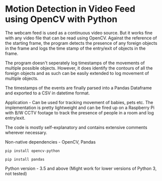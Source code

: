 # Motion Detection in Video Feed using OpenCV with Python

The webcam feed is used as a continuous video source. But it works fine with any video file that can be read using OpenCV. Against the reference of the starting frame, the program detects the presence of any foreign objects in the frame and logs the time stamp of the entry/exit of objects in the frame.

The program doesn't seperately log timestamps of the movements of multiple possible objects. However, it does identify the contours of all the foreign objects and as such can be easily extended to log movement of multiple objects.

The timestamps of the events are finally parsed into a Pandas Dataframe and exported to a CSV in datetime format.

Application - Can be used for tracking movement of babies, pets etc. The implementation is pretty lightweight and can be fired up on a Raspberry Pi with B/W CCTV footage to track the presence of people in a room and log entry/exit.

The code is mostly self-explanatory and contains extensive comments wherever necessary.

Non-native dependencies - OpenCV, Pandas

`pip install opencv-python`

`pip install pandas`

Python version - 3.5 and above (Might work for lower versions of Python 3, not tested)
